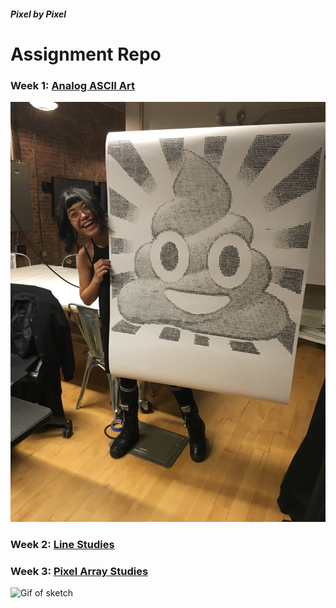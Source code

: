##### Pixel by Pixel
# Assignment Repo

### Week 1: [Analog ASCII Art](https://github.com/patshiu/pixel-by-pixel/tree/master/Week1)
![Handwritten ASCII Art Poo Emoji](https://github.com/patshiu/pixel-by-pixel/blob/master/Week1/Final_Output/IMG_8153.jpg?raw=true)


### Week 2: [Line Studies](https://github.com/patshiu/pixel-by-pixel/tree/master/Week2)


### Week 3: [Pixel Array Studies](https://github.com/patshiu/pixel-by-pixel/tree/master/Week3)
![Gif of sketch](https://github.com/patshiu/pixel-by-pixel/blob/master/Week3/Textural_Studies/TextureStudy02/_exports/TextureStudy02-pixel_manip_600x600.gif?raw=true)  
